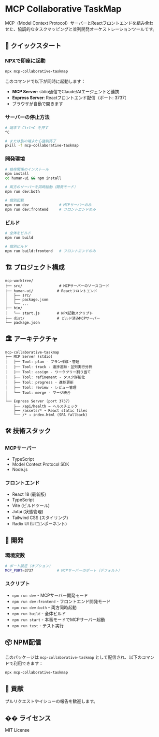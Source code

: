 # MCP Collaborative TaskMap

MCP（Model Context Protocol）サーバーとReactフロントエンドを組み合わせた、協調的なタスクマッピングと並列開発オーケストレーションツールです。

## 🚀 クイックスタート

### NPXで即座に起動

```bash
npx mcp-collaborative-taskmap
```

このコマンドで以下が同時に起動します：
- **MCP Server**: stdio通信でClaude/AIエージェントと連携
- **Express Server**: Reactフロントエンド配信（ポート: 3737）
- ブラウザが自動で開きます

### サーバーの停止方法

```bash
# 端末で Ctrl+C を押す
^C

# または別の端末から強制終了
pkill -f mcp-collaborative-taskmap
```

### 開発環境

```bash
# 依存関係のインストール
npm install
cd human-ui && npm install

# 両方のサーバーを同時起動（開発モード）
npm run dev:both

# 個別起動
npm run dev              # MCPサーバーのみ
npm run dev:frontend     # フロントエンドのみ
```

### ビルド

```bash
# 全体をビルド
npm run build

# 個別ビルド
npm run build:frontend   # フロントエンドのみ
```

## 🏗️ プロジェクト構成

```
mcp-worktree/
├── src/                 # MCPサーバーのソースコード
├── human-ui/           # Reactフロントエンド
│   ├── src/
│   ├── package.json
│   └── ...
├── bin/
│   └── start.js        # NPX起動スクリプト
├── dist/               # ビルド済みMCPサーバー
└── package.json
```

## 🏛️ アーキテクチャ

```
mcp-collaborative-taskmap
├── MCP Server (stdio)
│   ├── Tool: plan - プラン作成・管理
│   ├── Tool: track - 進捗追跡・並列実行分析
│   ├── Tool: assign - ワークツリー割り当て
│   ├── Tool: refinement - タスク詳細化
│   ├── Tool: progress - 進捗更新
│   ├── Tool: review - レビュー管理
│   └── Tool: merge - マージ統合
│
└── Express Server (port 3737)
    ├── /api/health → ヘルスチェック
    ├── /assets/* → React static files  
    └── /* → index.html (SPA fallback)
```

## 🛠️ 技術スタック

### MCPサーバー
- TypeScript
- Model Context Protocol SDK
- Node.js

### フロントエンド
- React 18 (最新版)
- TypeScript
- Vite (ビルドツール)
- Jotai (状態管理)
- Tailwind CSS (スタイリング)
- Radix UI (UIコンポーネント)

## 📝 開発

### 環境変数

```bash
# ポート設定（オプション）
MCP_PORT=3737           # MCPサーバーのポート（デフォルト）
```

### スクリプト

- `npm run dev` - MCPサーバー開発モード
- `npm run dev:frontend` - フロントエンド開発モード  
- `npm run dev:both` - 両方同時起動
- `npm run build` - 全体ビルド
- `npm run start` - 本番モードでMCPサーバー起動
- `npm run test` - テスト実行

## 📦 NPM配信

このパッケージは `mcp-collaborative-taskmap` として配信され、以下のコマンドで利用できます：

```bash
npx mcp-collaborative-taskmap
```

## 🤝 貢献

プルリクエストやイシューの報告を歓迎します。

## �� ライセンス

MIT License 